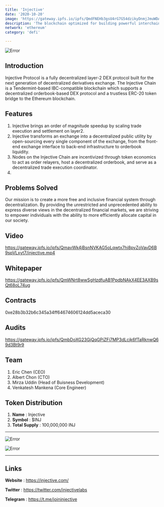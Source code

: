 ```yaml
---
title: 'Injective'
date: '2020-10-20'
image: 'https://gateway.ipfs.io/ipfs/QmdFNEHb3gsU4rG7G54dzikyDnmjJmuWDAMGtzNnwbuE8o'
description: 'The blockchain optimized for building powerful interchain DeFi apps'
network: 'ethereum'
category: 'defi'

---
```


![Error](https://gateway.ipfs.io/ipfs/QmPQuwrETMFN23pwBy38TTMf1S39R5y3PbCMWevUXM1yez)

## Introduction
Injective Protocol is a fully decentralized layer-2 DEX protocol built for the next generation of decentralized derivatives exchange. The Injective Chain is a Tendermint-based IBC-compatible blockchain which supports a decentralized orderbook-based DEX protocol and a trustless ERC-20 token bridge to the Ethereum blockchain.

## Features

1. Injective brings an order of magnitude speedup by scaling trade execution and settlement on layer2.
2. Injective transforms an exchange into a decentralized public utility by open-sourcing every single component of the exchange, from the front-end exchange interface to back-end infrastructure to orderbook liquidity.
3. Nodes on the Injective Chain are incentivized through token economics to act as order relayers, host a decentralized orderbook, and serve as a decentralized trade execution coordinator.
4. 

## Problems Solved

Our mission is to create a more free and inclusive financial system through decentralization. By providing the unrestricted and unprecedented ability to express diverse views in the decentralized financial markets, we are striving to empower individuals with the ability to more efficiently allocate capital in our society.

## Video

https://gateway.ipfs.io/ipfs/QmavWk4jBsnNVKAG5oLqwtx7hi8pvZoVavD6B9spVLxyt7/injective.mp4

## Whitepaper

https://gateway.ipfs.io/ipfs/QmWNrt8wwSgHzdfuAB1PpdbNAkX4EE3AXB9sQt68oL74ug

## Contracts
0xe28b3b32b6c345a34ff64674606124dd5aceca30


## Audits

https://gateway.ipfs.io/ipfs/QmbDoXG23GjQqGPiZFi7MP3dLcjk6fTaRknwQ69d3Bt9r9


## Team
1. Eric Chen (CEO)
2. Albert Chon (CTO)
3. Mirza Uddin (Head of Buisness Development)
4. Venkatesh Mankena (Core Engineer)



## Token Distribution

1. **Name** : Injective
2. **Symbol** : $INJ
3. **Total Supply** : 100,000,000 INJ


---

![Error](https://gateway.ipfs.io/ipfs/QmRaWFNBYCqxUci2J3eKS5yyTvFKktCf8hLjUuiCovCuMT)


![Error](https://gateway.ipfs.io/ipfs/Qmd9GzWacmfPa9Lt9xSWDFhJG7HbMNvGPfDTYLcWN14M9n)



---

## Links

**Website** : <https://injective.com/>

**Twitter** : <https://twitter.com/injectivelabs>

**Telegram** : <https://t.me/joininjective>

